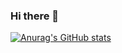 ### Hi there 👋

[![Anurag's GitHub stats](https://github-readme-stats.vercel.app/api?username=marcelgbecheanu2)](https://github.com/anuraghazra/github-readme-stats)

